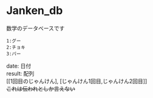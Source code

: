 # Janken_db  
数学のデータベースです  
```
1:グー  
2:チョキ  
3:パー  
``` 
date: 日付  
result: 配列  
[[1回目のじゃんけん], [じゃんけん1回目,じゃんけん2回目]]  
~~これは伝われとしか言えない~~
